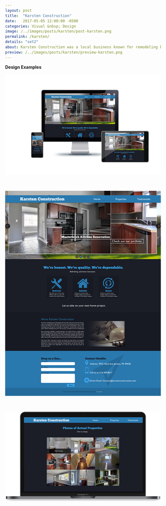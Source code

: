 ```yaml
---
layout: post
title:  "Karsten Construction"
date:   2017-05-05 12:00:00 -0500
categories: Visual &nbsp; Design
image: /../images/posts/karsten/post-karsten.png
permalink: /karsten/
details: "set2"
about: Karsten Construction was a local business known for remodeling bathrooms, kitchens, other indoor areas. They needed a place to highlight the services they offer and a place to connect with new clients.
preview: /../images/posts/karsten/preview-karsten.png
---
```


**Design Examples**

![Home](/../images/posts/karsten/karsten-devices.png)
<br>
<br>
<br>


![Home Page](/../images/posts/karsten/karsten-home.png)
<br>
<br>
<br>


![Device Mockup](/../images/posts/karsten/karsten-photos.png)
<br>
<br>
<br>
